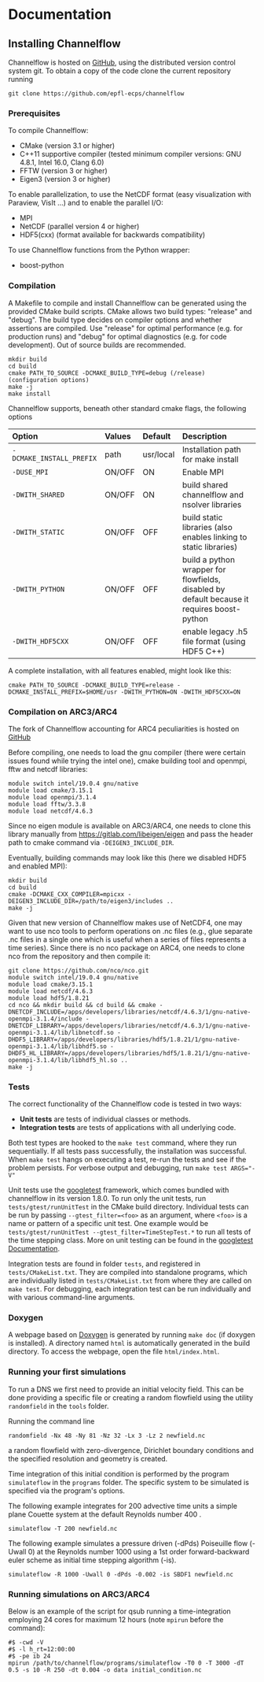 # Documentation

## Installing Channelflow

Channelflow is hosted on [GitHub](https://github.com/epfl-ecps/channelflow), using the distributed  version control system git.
To obtain a copy of the code clone the current repository running

`git clone https://github.com/epfl-ecps/channelflow`


### Prerequisites

To compile Channelflow:
* CMake (version 3.1 or higher)
* C++11 supportive compiler (tested minimum compiler versions: GNU 4.8.1, Intel 16.0, Clang 6.0)
* FFTW (version 3 or higher)
* Eigen3 (version 3 or higher)

To enable parallelization, to use the NetCDF format (easy visualization with Paraview, VisIt ...) and to enable the parallel I/O:
* MPI
* NetCDF (parallel version 4 or higher)
* HDF5(cxx) (format available for backwards compatibility)

To use Channelflow functions from the Python wrapper:
* boost-python


### Compilation
A Makefile to compile and install Channelflow can be generated using the provided CMake build scripts.
CMake allows two build types: "release" and "debug". The build type decides on compiler options and whether assertions
are compiled. Use "release" for optimal performance (e.g. for production runs) and "debug" for optimal diagnostics
(e.g. for code development).
Out of source builds are recommended.

```
mkdir build
cd build
cmake PATH_TO_SOURCE -DCMAKE_BUILD_TYPE=debug (/release) (configuration options)
make -j
make install
```

Channelflow supports, beneath other standard cmake flags, the following options


|Option                   | Values  | Default   | Description                                                       |
|:------------------------|:--------|:----------|:------------------------------------------------------------------|
|`-DCMAKE_INSTALL_PREFIX` | path    | usr/local | Installation path for make install                                |
|`-DUSE_MPI`              | ON/OFF  | ON        | Enable MPI                                                        |
|`-DWITH_SHARED`          | ON/OFF  | ON        | build shared channelflow and nsolver libraries                    |
|`-DWITH_STATIC`          | ON/OFF  | OFF       | build static libraries (also enables linking to static libraries) |
|`-DWITH_PYTHON`          | ON/OFF  | OFF       | build a python wrapper for flowfields, disabled by default because it requires boost-python |
|`-DWITH_HDF5CXX`         |  ON/OFF | OFF       | enable legacy .h5 file format (using HDF5 C++)                    |


A complete installation, with all features enabled, might look like this:

  `cmake PATH_TO_SOURCE -DCMAKE_BUILD_TYPE=release -DCMAKE_INSTALL_PREFIX=$HOME/usr -DWITH_PYTHON=ON -DWITH_HDF5CXX=ON`

### Compilation on ARC3/ARC4

The fork of Channelflow accounting for ARC4 peculiarities is hosted on [GitHub](https://github.com/anton-pershin/channelflow.git)

Before compiling, one needs to load the gnu compiler (there were certain issues found while trying the intel one), cmake building tool and openmpi, fftw and netcdf libraries:
```
module switch intel/19.0.4 gnu/native
module load cmake/3.15.1
module load openmpi/3.1.4
module load fftw/3.3.8
module load netcdf/4.6.3
```

Since no eigen module is available on ARC3/ARC4, one needs to clone this library manually from https://gitlab.com/libeigen/eigen and pass the header path to cmake command via `-DEIGEN3_INCLUDE_DIR`.

Eventually, building commands may look like this (here we disabled HDF5 and enabled MPI):
```
mkdir build
cd build
cmake -DCMAKE_CXX_COMPILER=mpicxx -DEIGEN3_INCLUDE_DIR=/path/to/eigen3/includes ..
make -j
```

Given that new version of Channelflow makes use of NetCDF4, one may want to use nco tools to perform operations on .nc files (e.g., glue separate .nc files in a single one which is useful when a series of files represents a time series). Since there is no nco package on ARC4, one needs to clone nco from the repository and then compile it:
```
git clone https://github.com/nco/nco.git
module switch intel/19.0.4 gnu/native
module load cmake/3.15.1
module load netcdf/4.6.3
module load hdf5/1.8.21
cd nco && mkdir build && cd build && cmake -DNETCDF_INCLUDE=/apps/developers/libraries/netcdf/4.6.3/1/gnu-native-openmpi-3.1.4/include -DNETCDF_LIBRARY=/apps/developers/libraries/netcdf/4.6.3/1/gnu-native-openmpi-3.1.4/lib/libnetcdf.so -DHDF5_LIBRARY=/apps/developers/libraries/hdf5/1.8.21/1/gnu-native-openmpi-3.1.4/lib/libhdf5.so -DHDF5_HL_LIBRARY=/apps/developers/libraries/hdf5/1.8.21/1/gnu-native-openmpi-3.1.4/lib/libhdf5_hl.so ..
make -j
```

### Tests

The correct functionality of the Channelflow code is tested in two ways:
* **Unit tests** are tests of individual classes or methods.
* **Integration tests** are tests of applications with all underlying code.

Both test types are hooked to the `make test` command, where they run sequentially.
If all tests pass successfully, the installation was successful.
When `make test` hangs on executing a test, re-run the tests and see if the problem persists.
For verbose output and debugging, run `make test ARGS="-V"`

Unit tests use the [googletest](https://github.com/google/googletest) framework, which comes bundled with channelflow in its version 1.8.0.
To run only the unit tests, run `tests/gtest/runUnitTest` in the CMake build directory.
Individual tests can be run by passing `--gtest_filter=<foo>` as an argument, where `<foo>` is a name or pattern of a specific unit test.
One example would be `tests/gtest/runUnitTest --gtest_filter=TimeStepTest.*` to run all tests of the time stepping class.
More on unit testing can be found in the [googletest Documentation](https://github.com/google/googletest/blob/master/README.md).

Integration tests are found in folder `tests`, and registered in `tests/CMakeList.txt`. They are compiled into standalone
programs, which are individually listed in `tests/CMakeList.txt` from where they are called on `make test`.
For debugging, each integration test can be run individually and with various command-line arguments.

### Doxygen

A webpage based on [Doxygen](http://www.doxygen.nl) is generated by running `make doc` (if doxygen is installed).
A directory named `html` is automatically generated in the build directory. To access the webpage, open the file `html/index.html`.

### Running your first simulations

To run a DNS we first need to provide an initial velocity field. This can be done providing a specific file or creating
a random flowfield using the utility `randomfield` in the `tools` folder.

Running the command line

`randomfield -Nx 48 -Ny 81 -Nz 32 -Lx 3 -Lz 2 newfield.nc`

a random flowfield with zero-divergence, Dirichlet boundary conditions and the specified resolution and geometry is created.

Time integration of this initial condition is performed by the program `simulateflow` in the `programs` folder.
The specific system to be simulated is specified via the program's options.

The following example integrates for 200 advective time units a simple plane Couette system at the default Reynolds number
400 .

`simulateflow -T 200 newfield.nc`

The following example simulates a pressure driven (-dPds) Poiseuille flow (-Uwall 0) at the Reynolds number 1000 using
a 1st order forward-backward euler scheme as initial time stepping algorithm (-is).

`simulateflow -R 1000 -Uwall 0 -dPds -0.002 -is SBDF1 newfield.nc`

### Running simulations on ARC3/ARC4

Below is an example of the script for qsub running a time-integration employing 24 cores for maximum 12 hours (note `mpirun` before the command):
```
#$ -cwd -V
#$ -l h_rt=12:00:00
#$ -pe ib 24
mpirun /path/to/channelflow/programs/simulateflow -T0 0 -T 3000 -dT 0.5 -s 10 -R 250 -dt 0.004 -o data initial_condition.nc
```
